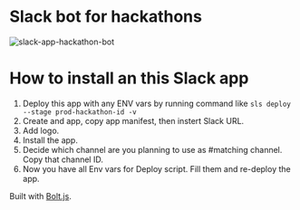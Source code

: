 # Slack bot for hackathons

![slack-app-hackathon-bot](https://user-images.githubusercontent.com/4620130/223089785-34598149-a9c5-45bc-99ab-8bf64ec54893.gif)


# How to install an this Slack app

1. Deploy this app with any ENV vars by running command like `sls deploy --stage prod-hackathon-id -v`
2. Create and app, copy app manifest, then instert Slack URL.
3. Add logo.
4. Install the app.
5. Decide which channel are you planning to use as #matching channel. Copy that channel ID.
6. Now you have all Env vars for Deploy script. Fill them and re-deploy the app.

Built with [Bolt.js](https://github.com/slackapi/bolt-js-getting-started-app).
